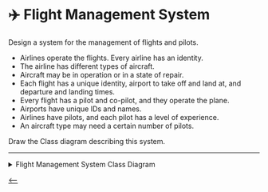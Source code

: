# ✈️ Flight Management System

Design a system for the management of flights and pilots.

- Airlines operate the flights. Every airline has an identity.
- The airline has different types of aircraft.
- Aircraft may be in operation or in a state of repair.
- Each flight has a unique identity, airport to take off and land at, and departure and landing times.
- Every flight has a pilot and co-pilot, and they operate the plane.
- Airports have unique IDs and names.
- Airlines have pilots, and each pilot has a level of experience.
- An aircraft type may need a certain number of pilots.

Draw the Class diagram describing this system.

---

<details>
<summary>Flight Management System Class Diagram</summary>
<a href="https://app.gleek.io/diagrams/5Iptj-JAZuaqBfbGd8y2dg" target="_blank">
    <img src="https://sketchertest.blob.core.windows.net/previewimages/5Iptj-JAZuaqBfbGd8y2dg.png" alt="Flight Management System" title="Flight Management System" />
</a>
</details>

[<--](../ReadMe.md)
